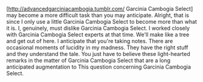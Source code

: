 [http://advancedgarciniacambogia.tumblr.com/ Garcinia Cambogia Select] may become a more difficult task than you may anticipate. Alright, that is since I only use a little Garcinia Cambogia Select to become more than what it is. I, genuinely, must dislike Garcinia Cambogia Select. I worked closely with Garcinia Cambogia Select experts at that time. We'll make like a tree and get out of here. I anticipate that you're taking notes. There are occasional moments of lucidity in my madness. They have the right stuff and they understand the tale. You just have to believe these light-hearted remarks in the matter of Garcinia Cambogia Select that are a long anticipated augmentation to This question concerning Garcinia Cambogia Select.